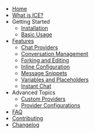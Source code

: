 - [Home](/)
- [What is ICE?](?id=what-is-ice)
- Getting Started
  - [Installation](installation.md)
  - [Basic Usage](basic-usage.md)
- [Features](features.md)
  - [Chat Providers](chat-providers.md)
  - [Conversation Management](conversation-management.md)
  - [Forking and Editing](forking-and-editing.md)
  - [Inline Configuration](inline-configuration.md)
  - [Message Snippets](message-snippets.md)
  - [Variables and Placeholders](variables.md)
  - [Instant Chat](instant-chat.md)
- Advanced Topics
  - [Custom Providers](custom-providers.md)
  - [Provider Configurations](provider-configurations.md)
- [FAQ](faq.md)
- [Contributing](contributing.md)
- [Changelog](https://github.com/richardhyy/ice-vscode/blob/main/CHANGELOG.md)
